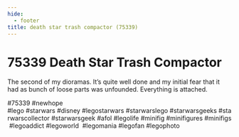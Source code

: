 ```yaml
---
hide:
  - footer
title: death star trash compactor (75339)
---
```


# 75339 Death Star Trash Compactor

The second of my dioramas. It’s quite well done and my initial fear that it had as bunch of loose parts was unfounded. Everything is attached. 

#75339 
 #newhope
#lego #starwars #disney #legostarwars #starwarslego #starwarsgeeks #starwarscollector #starwarsgeek #afol #legolife #minifig #minifigures #minifigs #legoaddict #legoworld  #legomania #legofan #legophoto 

